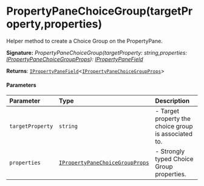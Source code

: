# PropertyPaneChoiceGroup(targetProperty,properties)

Helper method to create a Choice Group on the PropertyPane.

**Signature:** _PropertyPaneChoiceGroup(targetProperty: string,properties: [IPropertyPaneChoiceGroupProps](../sp-client-preview/ipropertypanechoicegroupprops.md)): [IPropertyPaneField](../sp-client-preview/ipropertypanefield.md)<IPropertyPaneChoiceGroupProps>_

**Returns**: [`IPropertyPaneField`](../sp-client-preview/ipropertypanefield.md)<[`IPropertyPaneChoiceGroupProps`](../sp-client-preview/ipropertypanechoicegroupprops.md)>



#### Parameters


| Parameter	   | Type    | Description |
|:-------------|:---------------|:------------|
| `targetProperty`    | `string` | - Target property the choice group is associated to. |
| `properties`    | [`IPropertyPaneChoiceGroupProps`](../sp-client-preview/ipropertypanechoicegroupprops.md) | - Strongly typed Choice Group properties. |

